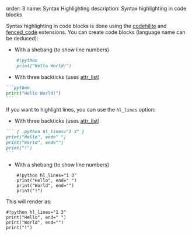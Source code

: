 order: 3
name: Syntax Highlighting
description: Syntax highlighting in code blocks

Syntax highlighting in code blocks is done using the [codehilite](https://python-markdown.github.io/extensions/code_hilite/) and [fenced_code](https://python-markdown.github.io/extensions/fenced_code_blocks/) extensions. You can create code blocks (language name can be deduced):

- With a shebang (to show line numbers)
```markdown
    #!python
    print("Hello World!")
```
- With three backticks (uses [attr_list](https://python-markdown.github.io/extensions/attr_list/))
````markdown
```python
print("Hello World!")
```
````

If you want to highlight lines, you can use the `hl_lines` option:

- With three backticks (uses [attr_list](https://python-markdown.github.io/extensions/attr_list/))
````markdown
``` { .python hl_lines="1 3" }
print("Hello", end=" ")
print("World", end="")
print("!")
```
````
- With a shebang (to show line numbers)
```
    #!python hl_lines="1 3"
    print("Hello", end=" ")
    print("World", end="")
    print("!")
```

This will render as:

    #!python hl_lines="1 3"
    print("Hello", end=" ")
    print("World", end="")
    print("!")